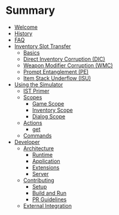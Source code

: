# Summary

- [Welcome](./welcome.md)
- [History](./history.md)
- [FAQ](./faq.md)
- [Inventory Slot Transfer](./ist/index.md)
  - [Basics](./ist/basics.md)
  - [Direct Inventory Corruption (DIC)](./ist/dic.md)
  - [Weapon Modifier Corruption (WMC)](./ist/wmc.md)
  - [Prompt Entanglement (PE)](./ist/pe.md)
  - [Item Stack Underflow (ISU)](./ist/isu.md)
- [Using the Simulator](./user/index.md)
  - [IST Primer](./user/ist_primer.md)
  - [Scopes](./scope.md)
    - [Game Scope]()
    - [Inventory Scope]()
    - [Dialog Scope]()
  - [Actions](./action.md)
    - [get](./action/get.md)
  - [Commands]()
- [Developer](./developer/index.md)
  - [Architecture](./developer/architecture.md)
    - [Runtime]()
    - [Application]()
    - [Extensions]()
    - [Server]()
  - [Contributing](./developer/contributing.md)
    - [Setup](./developer/contributing/setup.md)
    - [Build and Run](./developer/contributing/run.md)
    - [PR Guidelines](./developer/contributing/pr.md)
  - [External Integration](./developer/integration/index.md)
